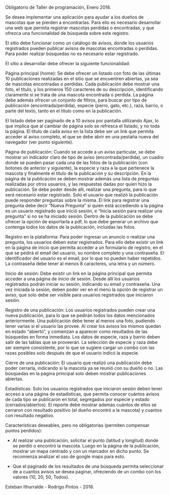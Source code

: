 Obligatorio de Taller de programación, Enero 2018.

Se desea implementar una aplicación para ayudar a los dueños de mascotas que se pierden a encontrarlas. Para ello es necesario desarrollar una web que permita registrar mascotas perdidas o encontradas, y que ofrezca una funcionalidad de búsqueda sobre este registro.

El sitio debe funcionar como un catálogo de avisos, donde los usuarios registrados pueden publicar avisos de mascotas
encontradas o perdidas. Para poder realizar búsquedas no es necesario estar registrado.

El sitio a desarrollar debe ofrecer la siguiente funcionalidad:

Página principal (home): Se debe ofrecer un listado con foto de las últimas 10 publicaciones realizadas en el sitio que se encuentren abiertas, ya sea de mascotas encontradas o perdidas. Cada publicación debe mostrar una foto, el título, y los primeros 150 caracteres de su descripción, identificando claramente si se trata de una mascota encontrada o perdida.
La página debe además ofrecer un conjunto de filtros, para buscar por tipo de publicación (encontrada/perdida), especie (perro, gato, etc.), raza, barrio, o parte del texto, tanto en el título como en la publicación.

El listado debe ser paginado de a 10 avisos por pantalla utilizando Ajax, lo que implica que al cambiar de página solo se refresca el listado, y no toda la página. El título de cada aviso en la lista debe ser un link que permita acceder al aviso completo, el que se debe abrir en una pestaña nueva del navegador (ver punto siguiente).

Página de publicación: Cuando se accede a un aviso particular, se debe mostrar un indicador claro de tipo de aviso (encontrada/perdida), un cuadro donde se pueden pasar cada una de las fotos de la publicación (con botones de anterior y siguiente), la especie y raza a la que pertenece la mascota y finalmente el título de la publicación y su descripción.
En la página de la publicación se deben mostrar además una lista de preguntas realizadas por otros usuarios, y las respuestas dadas por quien hizo la publicación. Se debe poder desde allí, realizar una pregunta, para lo que será necesario estar registrado. Solo el usuario que realizó la publicación puede responder preguntas sobre la misma.
El link para registrar una pregunta debe decir “Nueva Pregunta” si quien está accediendo a la página es un usuario registrado que inició sesión, e “Inicia sesión para realizar una pregunta” si no se ha iniciado sesión.
Dentro de la publicación se debe ofrecer la opción de exportarla a pdf, lo que debe generar un archivo que contenga todos los datos de la publicación, incluidas las fotos.
    
Registro en la plataforma: Para poder ingresar un anuncio o realizar una pregunta, los usuarios deben estar registrados. Para ello debe existir un link en la página de inicio que permita acceder a un formulario de registro, en el que se pedirá el email del usuario, su nombre completo y una contraseña. El identificador del usuario es el email, por lo que no pueden haber repetidos. La contraseña debe tener al menos 8 caracteres, una letra y un número.

Inicio de sesión: Debe existir un link en la página principal que permita acceder a una página de inicio de sesión. Desde allí los usuarios registrados podrán iniciar su sesión, indicando su email y contraseña. Una vez iniciada la sesión, deben poder ver en el menú la opción de registrar un aviso, que solo debe ser visible para usuarios registrados que iniciaron sesión.

Registro de una publicación: Los usuarios registrados pueden crear una nueva publicación, para lo que se pedirán todos los datos mencionados anteriormente. Una publicación debe tener al menos una foto, pudiendo tener varias si el usuario las provee. Al crear los avisos los mismos quedan en estado “abierto”, y comienzan a aparecer como resultados de las búsquedas en forma inmediata.
Los datos de especie, raza y barrio deben salir de las tablas que se proveerán. La selección de especie y raza debe ser siempre consistente, por lo que se sugiere cargar un combo con las razas posibles solo después de que el usuario indicó la especie.

Cierre de una publicación: El usuario que realizó una publicación debe poder cerrarla, indicando si la mascota ya se reunió con su dueño o no. Las búsquedas en la página principal solo deben mostrar publicaciones abiertas.

Estadísticas: Solo los usuarios registrados que iniciaron sesión deben tener acceso a una página de estadísticas, que permita conocer cuántos avisos de cada tipo se publicaron en total, segregados por especie y estado (cerrados/abiertos). El reporte debe mostrar además cuántos de ellos se cerraron con resultado positivo (el dueño encontró a la mascota) y cuantos con resultado negativo.

Características deseables, pero no obligatorias (permiten compensar puntos perdidos):
- Al realizar una publicación, solicitar el punto (latitud y longitud) donde se perdió o encontró la mascota. Luego en la página de la publicación, mostrar un mapa centrado y con un marcador en dicho punto. Se recomienza analizar el uso de google maps para esto.

- Que el paginado de los resultados de una búsqueda permita seleccionar de a cuantos avisos se desea paginar, ofreciendo de un combo con los valores (10, 20, 50, Todos).

Esteban Ithurralde - Rodrigo Pintos - 2018.